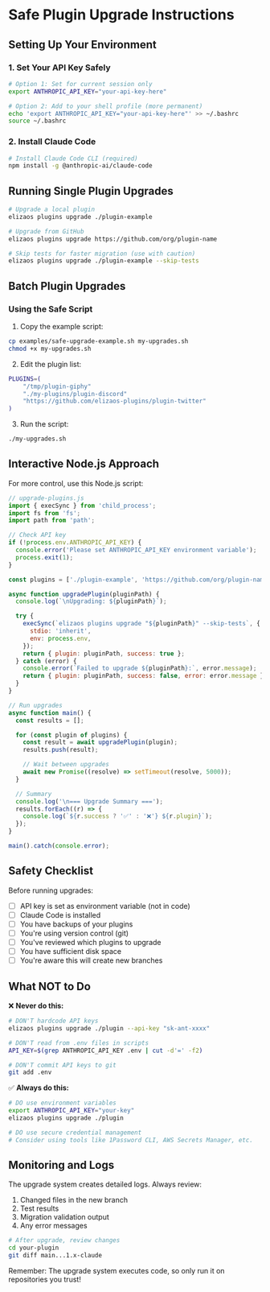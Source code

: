 # Safe Plugin Upgrade Instructions

## Setting Up Your Environment

### 1. Set Your API Key Safely

```bash
# Option 1: Set for current session only
export ANTHROPIC_API_KEY="your-api-key-here"

# Option 2: Add to your shell profile (more permanent)
echo 'export ANTHROPIC_API_KEY="your-api-key-here"' >> ~/.bashrc
source ~/.bashrc
```

### 2. Install Claude Code

```bash
# Install Claude Code CLI (required)
npm install -g @anthropic-ai/claude-code
```

## Running Single Plugin Upgrades

```bash
# Upgrade a local plugin
elizaos plugins upgrade ./plugin-example

# Upgrade from GitHub
elizaos plugins upgrade https://github.com/org/plugin-name

# Skip tests for faster migration (use with caution)
elizaos plugins upgrade ./plugin-example --skip-tests
```

## Batch Plugin Upgrades

### Using the Safe Script

1. Copy the example script:

```bash
cp examples/safe-upgrade-example.sh my-upgrades.sh
chmod +x my-upgrades.sh
```

2. Edit the plugin list:

```bash
PLUGINS=(
    "/tmp/plugin-giphy"
    "./my-plugins/plugin-discord"
    "https://github.com/elizaos-plugins/plugin-twitter"
)
```

3. Run the script:

```bash
./my-upgrades.sh
```

## Interactive Node.js Approach

For more control, use this Node.js script:

```javascript
// upgrade-plugins.js
import { execSync } from 'child_process';
import fs from 'fs';
import path from 'path';

// Check API key
if (!process.env.ANTHROPIC_API_KEY) {
  console.error('Please set ANTHROPIC_API_KEY environment variable');
  process.exit(1);
}

const plugins = ['./plugin-example', 'https://github.com/org/plugin-name'];

async function upgradePlugin(pluginPath) {
  console.log(`\nUpgrading: ${pluginPath}`);

  try {
    execSync(`elizaos plugins upgrade "${pluginPath}" --skip-tests`, {
      stdio: 'inherit',
      env: process.env,
    });
    return { plugin: pluginPath, success: true };
  } catch (error) {
    console.error(`Failed to upgrade ${pluginPath}:`, error.message);
    return { plugin: pluginPath, success: false, error: error.message };
  }
}

// Run upgrades
async function main() {
  const results = [];

  for (const plugin of plugins) {
    const result = await upgradePlugin(plugin);
    results.push(result);

    // Wait between upgrades
    await new Promise((resolve) => setTimeout(resolve, 5000));
  }

  // Summary
  console.log('\n=== Upgrade Summary ===');
  results.forEach((r) => {
    console.log(`${r.success ? '✅' : '❌'} ${r.plugin}`);
  });
}

main().catch(console.error);
```

## Safety Checklist

Before running upgrades:

- [ ] API key is set as environment variable (not in code)
- [ ] Claude Code is installed
- [ ] You have backups of your plugins
- [ ] You're using version control (git)
- [ ] You've reviewed which plugins to upgrade
- [ ] You have sufficient disk space
- [ ] You're aware this will create new branches

## What NOT to Do

❌ **Never do this:**

```bash
# DON'T hardcode API keys
elizaos plugins upgrade ./plugin --api-key "sk-ant-xxxx"

# DON'T read from .env files in scripts
API_KEY=$(grep ANTHROPIC_API_KEY .env | cut -d'=' -f2)

# DON'T commit API keys to git
git add .env
```

✅ **Always do this:**

```bash
# DO use environment variables
export ANTHROPIC_API_KEY="your-key"
elizaos plugins upgrade ./plugin

# DO use secure credential management
# Consider using tools like 1Password CLI, AWS Secrets Manager, etc.
```

## Monitoring and Logs

The upgrade system creates detailed logs. Always review:

1. Changed files in the new branch
2. Test results
3. Migration validation output
4. Any error messages

```bash
# After upgrade, review changes
cd your-plugin
git diff main...1.x-claude
```

Remember: The upgrade system executes code, so only run it on repositories you trust!
